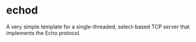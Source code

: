 # echod
A very simple template for a single-threaded, select-based TCP server that implements the Echo protocol.
